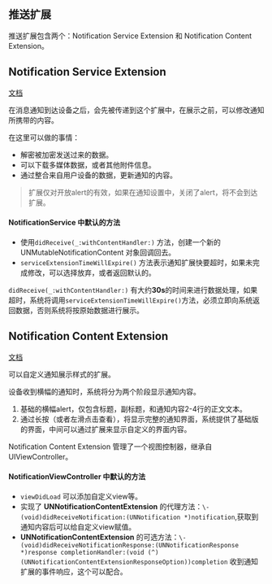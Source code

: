 ## 推送扩展

推送扩展包含两个：Notification Service Extension 和 Notification Content Extension。

## Notification Service Extension

[文档](https://developer.apple.com/documentation/usernotifications/modifying_content_in_newly_delivered_notifications)

在消息通知到达设备之后，会先被传递到这个扩展中，在展示之前，可以修改通知所携带的内容。

在这里可以做的事情：

* 解密被加密发送过来的数据。
* 可以下载多媒体数据，或者其他附件信息。
* 通过整合来自用户设备的数据，更新通知的内容。

> 扩展仅对开放alert的有效，如果在通知设置中，关闭了alert，将不会到达扩展。

#### NotificationService 中默认的方法

* 使用`didReceive(_:withContentHandler:)` 方法，创建一个新的 UNMutableNotificationContent 对象回调回去。
* `serviceExtensionTimeWillExpire()` 方法表示通知扩展快要超时，如果未完成修改，可以选择放弃，或者返回默认的。

`didReceive(_:withContentHandler:)` 有大约**30s**的时间来进行数据处理，如果超时，系统将调用`serviceExtensionTimeWillExpire()`方法，必须立即向系统返回数据，否则系统将按原始数据进行展示。

## Notification Content Extension

[文档](https://developer.apple.com/documentation/usernotificationsui/customizing_the_appearance_of_notifications)

可以自定义通知展示样式的扩展。

设备收到横幅的通知时，系统将分为两个阶段显示通知内容。

1. 基础的横幅alert，仅包含标题，副标题，和通知内容2-4行的正文文本。
2. 通过长按（或者左滑点击查看），将显示完整的通知界面，系统提供了基础版的界面，中间可以通过扩展来显示自定义的界面内容。

Notification Content Extension 管理了一个视图控制器，继承自UIViewController。

#### NotificationViewController 中默认的方法

* `viewDidLoad` 可以添加自定义view等。
* 实现了 **UNNotificationContentExtension** 的代理方法：`\- (void)didReceiveNotification:(UNNotification *)notification`,获取到通知内容后可以给自定义view赋值。
* **UNNotificationContentExtension** 的可选方法：`\- (void)didReceiveNotificationResponse:(UNNotificationResponse *)response completionHandler:(void (^)(UNNotificationContentExtensionResponseOption))completion` 收到通知扩展的事件响应，这个可以配合。

